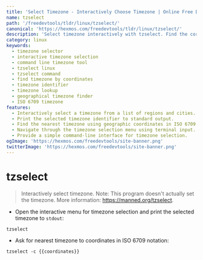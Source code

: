 ```yaml
---
title: 'Select Timezone - Interactively Choose Timezone | Online Free DevTools by Hexmos'
name: tzselect
path: '/freedevtools/tldr/linux/tzselect/'
canonical: 'https://hexmos.com/freedevtools/tldr/linux/tzselect/'
description: 'Select timezone interactively with tzselect. Find the correct timezone based on your location using command line interface. Free online tool, no registration required.'
category: linux
keywords:
  - timezone selector
  - interactive timezone selection
  - command line timezone tool
  - tzselect linux
  - tzselect command
  - find timezone by coordinates
  - timezone identifier
  - timezone lookup
  - geographical timezone finder
  - ISO 6709 timezone
features:
  - Interactively select a timezone from a list of regions and cities.
  - Print the selected timezone identifier to standard output.
  - Find the nearest timezone using geographic coordinates in ISO 6709 format.
  - Navigate through the timezone selection menu using terminal input.
  - Provide a simple command-line interface for timezone selection.
ogImage: 'https://hexmos.com/freedevtools/site-banner.png'
twitterImage: 'https://hexmos.com/freedevtools/site-banner.png'
---
```


# tzselect

> Interactively select timezone.
> Note: This program doesn't actually set the timezone.
> More information: <https://manned.org/tzselect>.

- Open the interactive menu for timezone selection and print the selected timezone to `stdout`:

`tzselect`

- Ask for nearest timezone to coordinates in ISO 6709 notation:

`tzselect -c {{coordinates}}`
